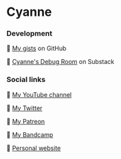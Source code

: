 # Cyanne

### Development

🐇 [My gists](https://gist.github.com/Cyanne) on GitHub

🐇 [Cyanne's Debug Room](https://cyanne.study/s/debug-room) on Substack

### Social links

🐇 [My YouTube channel](https://www.youtube.com/channel/UC8UzAKqqLvfbqCvPc-j5oig)

🐇 [My Twitter](https://twitter.com/CyanneVI)

🐇 [My Patreon](https://patreon.com/Cyanne)

🐇 [My Bandcamp](https://cyanne.bandcamp.com)

🐇 [Personal website](https://cyanne.net)
